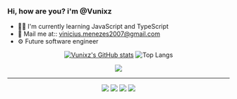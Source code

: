 ### Hi, how are you? i'm @Vunixz

- 👨‍💻 I'm currently learning JavaScript and TypeScript
- 📩 Mail me at:: vinicius.menezes2007@gmail.com
- ⚙  Future software engineer


<div align="center">
  
  [![Vunixz's GitHub stats](https://github-readme-stats.vercel.app/api?username=Vunixz&show_icons=true&theme=tokyonight&rank_icon=github&ring_color=ec675d)](https://github.com/Vunixz/github-readme-stats) ![Top Langs](https://github-readme-stats.vercel.app/api/top-langs/?username=Vunixz&layout=donut&theme=tokyonight)
  
</div>

<p align="center">
  <a href="https://skillicons.dev">
    <img src="https://skillicons.dev/icons?i=html,css,cpp,cs,py,js,ts" />
  </a>
</p>

<hr>  

<div align="center"> 
  <a href="https://www.youtube.com/channel/UC8UWXV8JHbpQcOZP_ye8csQ" target="_blank"><img src="https://img.shields.io/badge/YouTube-FF0000?style=for-the-badge&logo=youtube&logoColor=white" target="_blank"></a>
  <a href="https://www.instagram.com/viniciuscmenezes" target="_blank"><img src="https://img.shields.io/badge/-Instagram-%23E4405F?style=for-the-badge&logo=instagram&logoColor=white" target="_blank"></a>
  <a href="https://www.twitch.tv/vini_menezesz" target="_blank"><img src="https://img.shields.io/badge/Twitch-9146FF?style=for-the-badge&logo=twitch&logoColor=white" target="_blank"></a>
  <a href = "mailto:vinicius.menezes2007@gmail.com"><img src="https://img.shields.io/badge/-Gmail-%23333?style=for-the-badge&logo=gmail&logoColor=white" target="_blank"></a>
  
</div>
